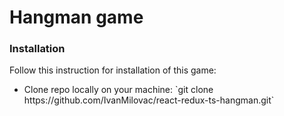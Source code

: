 <h1>Hangman game</h1>

<h3>Installation</h3>
Follow this instruction for installation of this game:
<ul>
<li>Clone repo locally on your machine: `git clone https://github.com/IvanMilovac/react-redux-ts-hangman.git`</li>
</ul>